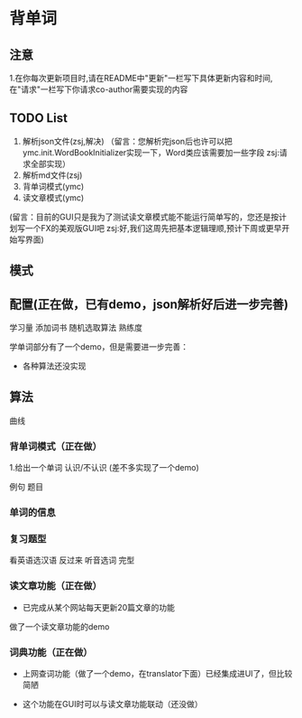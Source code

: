 # 背单词

## 注意

1.在你每次更新项目时,请在README中"更新"一栏写下具体更新内容和时间,
在"请求"一栏写下你请求co-author需要实现的内容

## TODO List

1. 解析json文件(zsj,解决) （留言：您解析完json后也许可以把ymc.init.WordBookInitializer实现一下，Word类应该需要加一些字段 zsj:请求全部实现）
2. 解析md文件(zsj)
3. 背单词模式(ymc)
4. 读文章模式(ymc)

(留言：目前的GUI只是我为了测试读文章模式能不能运行简单写的，您还是按计划写一个FX的美观版GUI吧
zsj:好,我们这周先把基本逻辑理顺,预计下周或更早开始写界面)

## 模式

## 配置(正在做，已有demo，json解析好后进一步完善)

学习量
添加词书
随机选取算法
熟练度

学单词部分有了一个demo，但是需要进一步完善：

- 各种算法还没实现

## 算法

曲线

### 背单词模式（正在做）

1.给出一个单词 认识/不认识 (差不多实现了一个demo)

例句 
题目

### 单词的信息

### 复习题型

看英语选汉语
反过来
听音选词
完型

### 读文章功能（正在做）
- 已完成从某个网站每天更新20篇文章的功能


做了一个读文章功能的demo

### 词典功能（正在做）
- 上网查词功能（做了一个demo，在translator下面）已经集成进UI了，但比较简陋

- 这个功能在GUI时可以与读文章功能联动（还没做）



